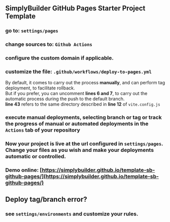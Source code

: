 ## SimplyBuilder GitHub Pages Starter Project Template   


### go to: `settings/pages`

### change sources to: `Github Actions`

### configure the custom domain if applicable.

### customize the file: `.github/workflows/deploy-to-pages.yml`

By default, it comes to carry out the process **manually**, and can perform tag deployment, to facilitate rollback.      
But if you prefer, you can uncomment **lines 6 and 7**, to carry out the automatic process during the push to the default branch.      
**line 43** refers to the same directory described in **line 12** of `vite.config.js`


### execute manual deployments, selecting branch or tag or track the progress of manual or automated deployments in the `Actions` tab of your repository

### Now your project is live at the url configured in `settings/pages`. Change your files as you wish and make your deployments automatic or controlled.

### Demo online: [https://simplybuilder.github.io/template-sb-github-pages/](https://simplybuilder.github.io/template-sb-github-pages/)


## Deploy tag/branch error?
### see `settings/environments` and customize your rules.